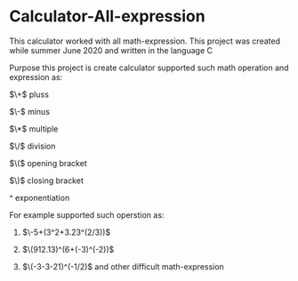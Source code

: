 # Calculator-All-expression

This calculator worked with all math-expression. This project was created while summer June 2020 and written in the language C

Purpose this project is create calculator supported such math operation and expression as:

$\+$ pluss

$\-$ minus

$\*$ multiple 

$\/$ division

$\($ opening bracket 

$\)$ closing bracket 

$\^$ exponentiation

For example supported such operstion as:

1. $\-5+(3^2+3.23^(2/3))$

2. $\(912.13)^(6+(-3)^(-2))$

3. $\(-3-3-21)^(-1/2)$ and other difficult math-expression
